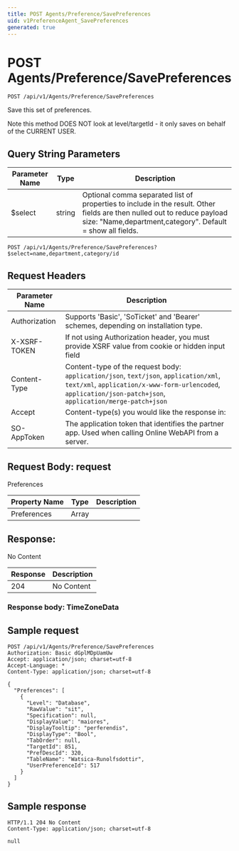 ```yaml
---
title: POST Agents/Preference/SavePreferences
uid: v1PreferenceAgent_SavePreferences
generated: true
---
```


# POST Agents/Preference/SavePreferences

```http
POST /api/v1/Agents/Preference/SavePreferences
```

Save this set of preferences.


Note this method DOES NOT look at level/targetId - it only saves on behalf of the CURRENT USER.






## Query String Parameters

| Parameter Name | Type |  Description |
|----------------|------|--------------|
| $select | string |  Optional comma separated list of properties to include in the result. Other fields are then nulled out to reduce payload size: "Name,department,category". Default = show all fields. |

```http
POST /api/v1/Agents/Preference/SavePreferences?$select=name,department,category/id
```


## Request Headers

| Parameter Name | Description |
|----------------|-------------|
| Authorization  | Supports 'Basic', 'SoTicket' and 'Bearer' schemes, depending on installation type. |
| X-XSRF-TOKEN   | If not using Authorization header, you must provide XSRF value from cookie or hidden input field |
| Content-Type | Content-type of the request body: `application/json`, `text/json`, `application/xml`, `text/xml`, `application/x-www-form-urlencoded`, `application/json-patch+json`, `application/merge-patch+json` |
| Accept         | Content-type(s) you would like the response in:  |
| SO-AppToken | The application token that identifies the partner app. Used when calling Online WebAPI from a server. |

## Request Body: request 

Preferences 

| Property Name | Type |  Description |
|----------------|------|--------------|
| Preferences | Array |  |

## Response:

No Content

| Response | Description |
|----------------|-------------|
| 204 | No Content |

### Response body: TimeZoneData


## Sample request

```http!
POST /api/v1/Agents/Preference/SavePreferences
Authorization: Basic dGplMDpUamUw
Accept: application/json; charset=utf-8
Accept-Language: *
Content-Type: application/json; charset=utf-8

{
  "Preferences": [
    {
      "Level": "Database",
      "RawValue": "sit",
      "Specification": null,
      "DisplayValue": "maiores",
      "DisplayTooltip": "perferendis",
      "DisplayType": "Bool",
      "TabOrder": null,
      "TargetId": 851,
      "PrefDescId": 320,
      "TableName": "Watsica-Runolfsdottir",
      "UserPreferenceId": 517
    }
  ]
}
```

## Sample response

```http_
HTTP/1.1 204 No Content
Content-Type: application/json; charset=utf-8

null
```